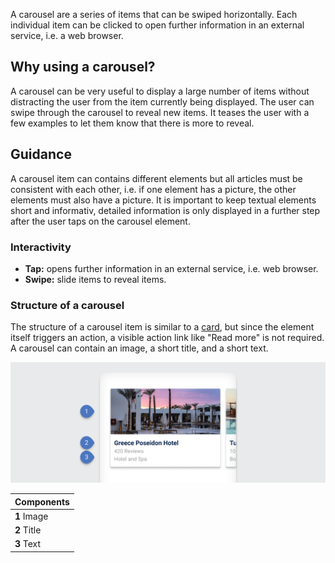 A carousel are a series of items that can be swiped horizontally. Each individual item can be clicked to open further information in an external service, i.e. a web browser.

## Why using a carousel?

A carousel can be very useful to display a large number of items without distracting the user from the item currently being displayed.
The user can swipe through the carousel to reveal new items. It teases the user with a few examples to let them know that there is more to reveal.

## Guidance

A carousel item can contains different elements but all articles must be consistent with each other, i.e. if one element has a picture, the other elements must also have a picture. It is important to keep textual elements short and informativ, detailed information is only displayed in a further step after the user taps on the carousel element.

### Interactivity

- **Tap:** opens further information in an external service, i.e. web browser.
- **Swipe:** slide items to reveal items.

### Structure of a carousel

The structure of a carousel item is similar to a [card](/docs/design-patterns/card/#structure-of-a-card), but since the element itself triggers an action, a visible action link like "Read more" is not required. A carousel can contain an image, a short title, and a short text.

![Structure of a carousel.](/.gitbook/assets/carousel-structure.png)

| Components  |
| ----------- |
| **1** Image |
| **2** Title |
| **3** Text  |

